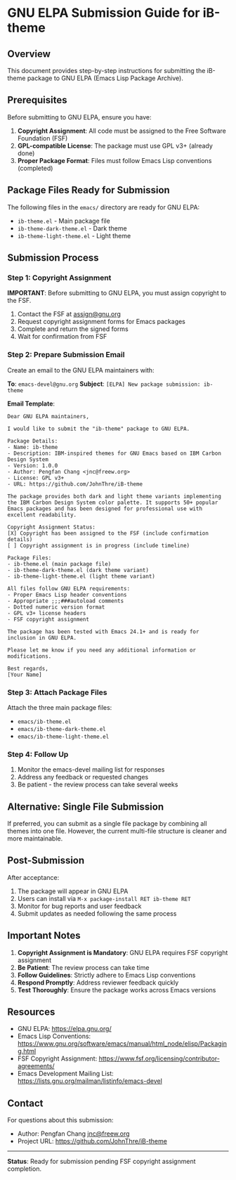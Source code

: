 # GNU ELPA Submission Guide for iB-theme

## Overview

This document provides step-by-step instructions for submitting the iB-theme package to GNU ELPA (Emacs Lisp Package Archive).

## Prerequisites

Before submitting to GNU ELPA, ensure you have:

1. **Copyright Assignment**: All code must be assigned to the Free Software Foundation (FSF)
2. **GPL-compatible License**: The package must use GPL v3+ (already done)
3. **Proper Package Format**: Files must follow Emacs Lisp conventions (completed)

## Package Files Ready for Submission

The following files in the `emacs/` directory are ready for GNU ELPA:

- `ib-theme.el` - Main package file
- `ib-theme-dark-theme.el` - Dark theme
- `ib-theme-light-theme.el` - Light theme

## Submission Process

### Step 1: Copyright Assignment

**IMPORTANT**: Before submitting to GNU ELPA, you must assign copyright to the FSF.

1. Contact the FSF at <assign@gnu.org>
2. Request copyright assignment forms for Emacs packages
3. Complete and return the signed forms
4. Wait for confirmation from FSF

### Step 2: Prepare Submission Email

Create an email to the GNU ELPA maintainers with:

**To**: `emacs-devel@gnu.org`
**Subject**: `[ELPA] New package submission: ib-theme`

**Email Template**:

```
Dear GNU ELPA maintainers,

I would like to submit the "ib-theme" package to GNU ELPA.

Package Details:
- Name: ib-theme
- Description: IBM-inspired themes for GNU Emacs based on IBM Carbon Design System
- Version: 1.0.0
- Author: Pengfan Chang <jnc@freew.org>
- License: GPL v3+
- URL: https://github.com/JohnThre/iB-theme

The package provides both dark and light theme variants implementing the IBM Carbon Design System color palette. It supports 50+ popular Emacs packages and has been designed for professional use with excellent readability.

Copyright Assignment Status:
[X] Copyright has been assigned to the FSF (include confirmation details)
[ ] Copyright assignment is in progress (include timeline)

Package Files:
- ib-theme.el (main package file)
- ib-theme-dark-theme.el (dark theme variant)
- ib-theme-light-theme.el (light theme variant)

All files follow GNU ELPA requirements:
- Proper Emacs Lisp header conventions
- Appropriate ;;;###autoload comments
- Dotted numeric version format
- GPL v3+ license headers
- FSF copyright assignment

The package has been tested with Emacs 24.1+ and is ready for inclusion in GNU ELPA.

Please let me know if you need any additional information or modifications.

Best regards,
[Your Name]
```

### Step 3: Attach Package Files

Attach the three main package files:
- `emacs/ib-theme.el`
- `emacs/ib-theme-dark-theme.el`
- `emacs/ib-theme-light-theme.el`

### Step 4: Follow Up

1. Monitor the emacs-devel mailing list for responses
2. Address any feedback or requested changes
3. Be patient - the review process can take several weeks

## Alternative: Single File Submission

If preferred, you can submit as a single file package by combining all themes into one file. However, the current multi-file structure is cleaner and more maintainable.

## Post-Submission

After acceptance:

1. The package will appear in GNU ELPA
2. Users can install via `M-x package-install RET ib-theme RET`
3. Monitor for bug reports and user feedback
4. Submit updates as needed following the same process

## Important Notes

1. **Copyright Assignment is Mandatory**: GNU ELPA requires FSF copyright assignment
2. **Be Patient**: The review process can take time
3. **Follow Guidelines**: Strictly adhere to Emacs Lisp conventions
4. **Respond Promptly**: Address reviewer feedback quickly
5. **Test Thoroughly**: Ensure the package works across Emacs versions

## Resources

- GNU ELPA: https://elpa.gnu.org/
- Emacs Lisp Conventions: https://www.gnu.org/software/emacs/manual/html_node/elisp/Packaging.html
- FSF Copyright Assignment: https://www.fsf.org/licensing/contributor-agreements/
- Emacs Development Mailing List: https://lists.gnu.org/mailman/listinfo/emacs-devel

## Contact

For questions about this submission:
- Author: Pengfan Chang <jnc@freew.org>
- Project URL: https://github.com/JohnThre/iB-theme

---

**Status**: Ready for submission pending FSF copyright assignment completion. 